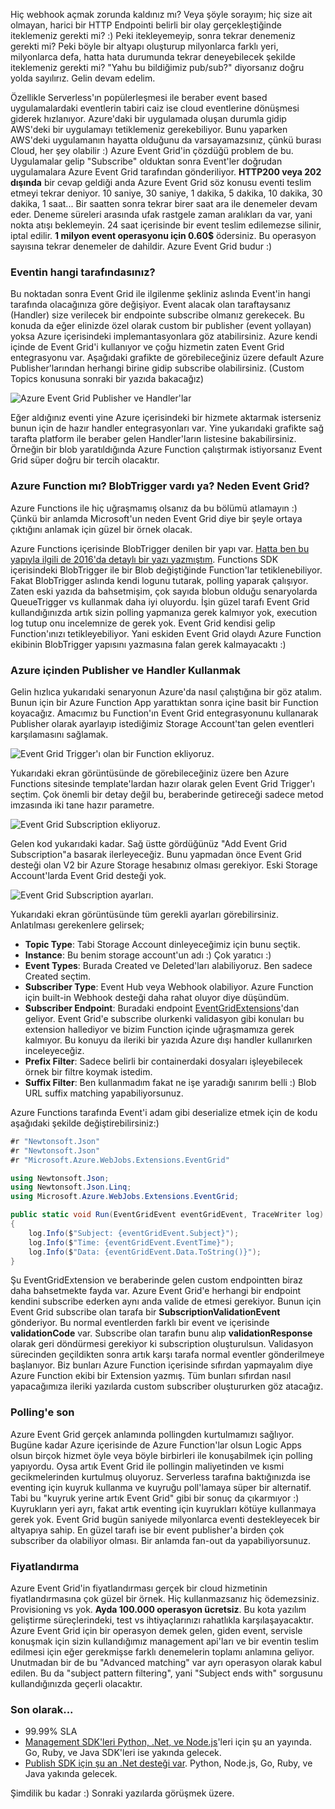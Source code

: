﻿---
Title: Azure Event Grid Nedir?
PublishDate: 13/2/2017
IsActive: True
MinutesSpent: 157 
Tags: Azure Event Grid, Eventing, Azure Functions
---

Hiç webhook açmak zorunda kaldınız mı? Veya şöyle sorayım; hiç size ait olmayan, harici bir HTTP Endpointi belirli bir olay gerçekleştiğinde iteklemeniz gerekti mi? :) Peki itekleyemeyip, sonra tekrar denemeniz gerekti mi? Peki böyle bir altyapı oluşturup milyonlarca farklı yeri, milyonlarca defa, hatta hata durumunda tekrar deneyebilecek şekilde iteklemeniz gerekti mi? "Yahu bu bildiğimiz pub/sub?" diyorsanız doğru yolda sayılırız. Gelin devam edelim. 

Özellikle Serverless'ın popülerleşmesi ile beraber event based uygulamalardaki eventlerin tabiri caiz ise cloud eventlerine dönüşmesi giderek hızlanıyor. Azure'daki bir uygulamada oluşan durumla gidip AWS'deki bir uygulamayı tetiklemeniz gerekebiliyor. Bunu yaparken AWS'deki uygulamanın hayatta olduğunu da varsayamazsınız, çünkü burası Cloud, her şey olabilir :) Azure Event Grid'in çözdüğü problem de bu. Uygulamalar gelip "Subscribe" olduktan sonra Event'ler doğrudan uygulamalara Azure Event Grid tarafından gönderiliyor. **HTTP200 veya 202 dışında** bir cevap geldiği anda Azure Event Grid söz konusu eventi teslim etmeyi tekrar deniyor. 10 saniye, 30 saniye, 1 dakika, 5 dakika, 10 dakika, 30 dakika, 1 saat... Bir saatten sonra tekrar birer saat ara ile denemeler devam eder. Deneme süreleri arasında ufak rastgele zaman aralıkları da var, yani nokta atışı beklemeyin. 24 saat içerisinde bir event teslim edilemezse silinir, iptal edilir. **1 milyon event operasyonu için 0.60$** ödersiniz. Bu operasyon sayısına tekrar denemeler de dahildir. Azure Event Grid budur :)

### Eventin hangi tarafındasınız?

Bu noktadan sonra Event Grid ile ilgilenme şekliniz aslında Event'in hangi tarafında olacağınıza göre değişiyor. Event alacak olan taraftaysanız (Handler) size verilecek bir endpointe subscribe olmanız gerekecek. Bu konuda da eğer elinizde özel olarak custom bir publisher (event yollayan) yoksa Azure içerisindeki implemantasyonlara göz atabilirsiniz. Azure kendi içinde de Event Grid'i kullanıyor ve çoğu hizmetin zaten Event Grid entegrasyonu var. Aşağıdaki grafikte de görebileceğiniz üzere default Azure Publisher'larından herhangi birine gidip subscribe olabilirsiniz. (Custom Topics konusuna sonraki bir yazıda bakacağız)

![Azure Event Grid Publisher ve Handler'lar](media/Azure-Event-Grid-Nedir/event-grid.gif)

Eğer aldığınız eventi yine Azure içerisindeki bir hizmete aktarmak isterseniz bunun için de hazır handler entegrasyonları var. Yine yukarıdaki grafikte sağ tarafta platform ile beraber gelen Handler'ların listesine bakabilirsiniz. Örneğin bir blob yaratıldığında Azure Function çalıştırmak istiyorsanız Event Grid süper doğru bir tercih olacaktır.

### Azure Function mı? BlobTrigger vardı ya? Neden Event Grid?

Azure Functions ile hiç uğraşmamış olsanız da bu bölümü atlamayın :) Çünkü bir anlamda Microsoft'un neden Event Grid diye bir şeyle ortaya çıktığını anlamak için güzel bir örnek olacak. 

Azure Functions içerisinde BlobTrigger denilen bir yapı var. [Hatta ben bu yapıyla ilgili de 2016'da detaylı bir yazı yazmıştım](http://daron.yondem.com/azure_functions_ile_blobtrigger_kullanmak). Functions SDK içerisindeki BlobTrigger ile bir Blob değiştiğinde Function'lar tetiklenebiliyor. Fakat BlobTrigger aslında kendi logunu tutarak, polling yaparak çalışıyor. Zaten eski yazıda da bahsetmişim, çok sayıda blobun olduğu senaryolarda QueueTrigger vs kullanmak daha iyi oluyordu. İşin güzel tarafı Event Grid kullandığınızda artık sizin  polling yapmanıza gerek kalmıyor yok, execution log tutup onu incelemnize de gerek yok. Event Grid kendisi gelip Function'ınızı tetikleyebiliyor. Yani eskiden Event Grid olaydı Azure Function ekibinin BlobTrigger yapısını yazmasına falan gerek kalmayacaktı :) 

### Azure içinden Publisher ve Handler Kullanmak

Gelin hızlıca yukarıdaki senaryonun Azure'da nasıl çalıştığına bir göz atalım. Bunun için bir Azure Function App yarattıktan sonra içine basit bir Function koyacağız. Amacımız bu Function'ın Event Grid entegrasyonunu kullanarak Publisher olarak ayarlayıp istediğimiz Storage Account'tan gelen eventleri karşılamasını sağlamak. 

![Event Grid Trigger'ı olan bir Function ekliyoruz.](media/Azure-Event-Grid-Nedir/event-grid-trigger.jpg)

Yukarıdaki ekran görüntüsünde de görebileceğiniz üzere ben Azure Functions sitesinde template'lardan hazır olarak gelen Event Grid Trigger'ı seçtim. Çok önemli bir detay değil bu, beraberinde getireceği sadece metod imzasında iki tane hazır parametre.

![Event Grid Subscription ekliyoruz.](media/Azure-Event-Grid-Nedir/event-grid-trigger-2.jpg)

Gelen kod yukarıdaki kadar. Sağ üstte gördüğünüz "Add Event Grid Subscription"a basarak ilerleyeceğiz. Bunu yapmadan önce Event Grid desteği olan V2 bir Azure Storage hesabınız olması gerekiyor. Eski Storage Account'larda Event Grid desteği yok.

![Event Grid Subscription ayarları.](media/Azure-Event-Grid-Nedir/event-grid-trigger-subscription.jpg)

Yukarıdaki ekran görüntüsünde tüm gerekli ayarları görebilirsiniz. Anlatılması gerekenlere gelirsek;

- **Topic Type**: Tabi Storage Account dinleyeceğimiz için bunu seçtik.
- **Instance**: Bu benim storage account'un adı :) Çok yaratıcı :)
- **Event Types**: Burada Created ve Deleted'ları alabiliyoruz. Ben sadece Created seçtim.
- **Subscriber Type**: Event Hub veya Webhook olabiliyor. Azure Function için built-in Webhook desteği daha rahat oluyor diye düşündüm.
- **Subscriber Endpoint**: Buradaki endpoint [EventGridExtensions](https://github.com/Azure/azure-functions-eventgrid-extension/blob/master/src/EventGridExtension/EventGridExtensionConfig.cs)'dan geliyor. Event Grid'e subscribe olurkenki validasyon gibi konuları bu extension hallediyor ve bizim Function içinde uğraşmamıza gerek kalmıyor. Bu konuyu da ileriki bir yazıda Azure dışı handler kullanırken inceleyeceğiz.
- **Prefix Filter**: Sadece belirli bir containerdaki dosyaları işleyebilecek örnek bir filtre koymak istedim.
- **Suffix Filter**: Ben kullanmadım fakat ne işe yaradığı sanırım belli :) Blob URL suffix matching yapabiliyorsunuz.   
   
Azure Functions tarafında Event'i adam gibi deserialize etmek için de kodu aşağıdaki şekilde değiştirebilirsiniz:)   
   
```CS
#r "Newtonsoft.Json"
#r "Newtonsoft.Json"
#r "Microsoft.Azure.WebJobs.Extensions.EventGrid"

using Newtonsoft.Json;
using Newtonsoft.Json.Linq;
using Microsoft.Azure.WebJobs.Extensions.EventGrid;

public static void Run(EventGridEvent eventGridEvent, TraceWriter log)
{
    log.Info($"Subject: {eventGridEvent.Subject}");
    log.Info($"Time: {eventGridEvent.EventTime}");
    log.Info($"Data: {eventGridEvent.Data.ToString()}");
}
```

Şu EventGridExtension ve beraberinde gelen custom endpointten biraz daha bahsetmekte fayda var. Azure Event Grid'e herhangi bir endpoint kendini subscribe ederken aynı anda valide de etmesi gerekiyor. Bunun için  Event Grid subscribe olan tarafa bir **SubscriptionValidationEvent** gönderiyor. Bu normal eventlerden farklı bir event ve içerisinde **validationCode** var. Subscribe olan tarafın bunu alıp **validationResponse** olarak geri döndürmesi gerekiyor ki subscription oluşturulsun. Validasyon sürecinden geçildikten sonra artık karşı tarafa normal eventler gönderilmeye başlanıyor. Biz bunları Azure Function içerisinde sıfırdan yapmayalım diye Azure Function ekibi bir Extension yazmış. Tüm bunları sıfırdan nasıl yapacağımıza ileriki yazılarda custom subscriber oluştururken göz atacağız. 

### Polling'e son

Azure Event Grid gerçek anlamında pollingden kurtulmamızı sağlıyor. Bugüne kadar Azure içerisinde de Azure Function'lar olsun Logic Apps olsun birçok hizmet öyle veya böyle birbirleri ile konuşabilmek için polling yapıyordu. Oysa artık Event Grid ile pollingin maliyetinden ve kısmi gecikmelerinden kurtulmuş oluyoruz. Serverless tarafına baktığınızda ise eventing için kuyruk kullanma ve kuyruğu poll'lamaya süper bir alternatif. Tabi bu "kuyruk yerine artık Event Grid" gibi bir sonuç da çıkarmıyor :) Kuyrukların yeri ayrı, fakat artık eventing için kuyrukları kötüye kullanmaya gerek yok. Event Grid bugün saniyede milyonlarca eventi destekleyecek bir altyapıya sahip. En güzel tarafı ise bir event publisher'a birden çok subscriber da olabiliyor olması. Bir anlamda fan-out da yapabiliyorsunuz. 

### Fiyatlandırma

Azure Event Grid'in fiyatlandırması gerçek bir cloud hizmetinin fiyatlandırmasına çok güzel bir örnek. Hiç kullanmazsanız hiç ödemezsiniz. Provisioning vs yok. **Ayda 100.000 operasyon ücretsiz**. Bu kota yazılım geliştirme süreçlerindeki, test vs ihtiyaçlarınızı rahatlıkla karşılaşayacaktır. Azure Event Grid için bir operasyon demek gelen, giden event, servisle konuşmak için sizin kullandığımız management api'ları ve bir eventin teslim edilmesi için eğer gerekmişse farklı denemelerin toplamı anlamına geliyor. Unutmadan bir de bu "Advanced matching" var ayrı operasyon olarak kabul edilen. Bu da "subject pattern filtering", yani "Subject ends with" sorgusunu kullandığınızda geçerli olacaktır. 

### Son olarak...

* 99.99% SLA
* [Management SDK'leri Python, .Net, ve Node.js](https://docs.microsoft.com/azure/event-grid/sdk-overview)'leri için şu an yayında. Go, Ruby, ve Java SDK'leri ise yakında gelecek. 
* [Publish SDK için şu an .Net desteği var](https://docs.microsoft.com/azure/event-grid/sdk-overview). Python, Node.js, Go, Ruby, ve Java yakında gelecek.   
   
Şimdilik bu kadar :) Sonraki yazılarda görüşmek üzere.



